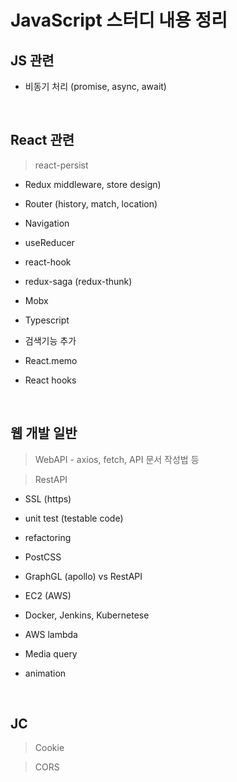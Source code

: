 # JavaScript 스터디 내용 정리

## JS 관련

- 비동기 처리 (promise, async, await)

<br>

## React 관련

> react-persist

- Redux middleware, store design)

- Router (history, match, location)

- Navigation

- useReducer

- react-hook

- redux-saga (redux-thunk)

- Mobx

- Typescript

- 검색기능 추가

- React.memo

- React hooks

<br>

## 웹 개발 일반

> WebAPI - axios, fetch, API 문서 작성법 등

> RestAPI

- SSL (https)

- unit test (testable code)

- refactoring

- PostCSS

- GraphGL (apollo) vs RestAPI

- EC2 (AWS)

- Docker, Jenkins, Kubernetese

- AWS lambda

- Media query

- animation

<br>

## JC

> Cookie

> CORS
